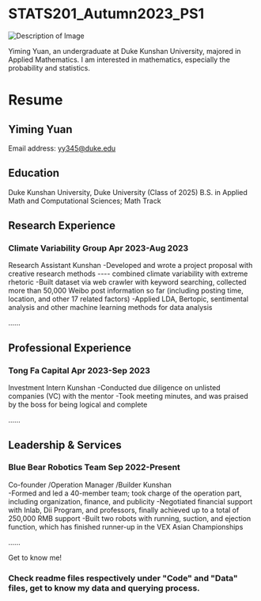 # STATS201_Autumn2023_PS1

![Description of Image](figs/YimingYuan1.png)

Yiming Yuan, an undergraduate at Duke Kunshan University, majored in Applied Mathematics. I am interested in mathematics, especially the probability and statistics.

# Resume
## Yiming Yuan
Email address: yy345@duke.edu
## Education
Duke Kunshan University, Duke University (Class of 2025)
B.S. in Applied Math and Computational Sciences; Math Track 

## Research Experience
### Climate Variability Group           Apr 2023-Aug 2023
Research Assistant	                    Kunshan	
-Developed and wrote a project proposal with creative research methods ---- combined climate variability with extreme rhetoric
-Built dataset via web crawler with keyword searching, collected more than 50,000 Weibo post information so far (including posting time, location, and other 17 related factors)
-Applied LDA, Bertopic, sentimental analysis and other machine learning methods for data analysis

......

## Professional Experience
### Tong Fa Capital	                   Apr 2023-Sep 2023
Investment Intern	                     Kunshan
-Conducted due diligence on unlisted companies (VC) with the mentor
-Took meeting minutes, and was praised by the boss for being logical and complete

......

## Leadership & Services
### Blue Bear Robotics Team	Sep         2022-Present
Co-founder /Operation Manager /Builder	Kunshan		
-Formed and led a 40-member team; took charge of the operation part, including organization, finance, and publicity
-Negotiated financial support with Inlab, Dii Program, and professors, finally achieved up to a total of 250,000 RMB support
-Built two robots with running, suction, and ejection function, which has finished runner-up in the VEX Asian Championships

......

Get to know me!


### Check readme files respectively under "Code" and "Data" files, get to know my data and querying process.
